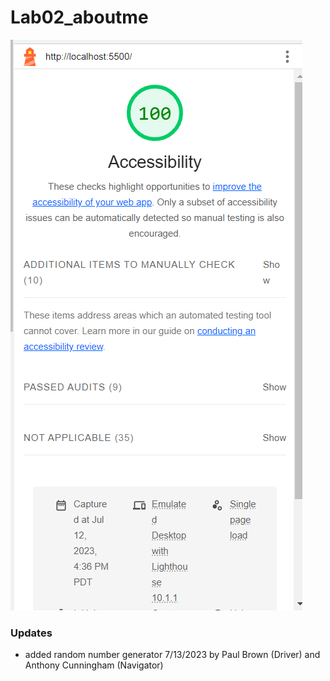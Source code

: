 # Lab02_aboutme

![lighthouse](<les go.png>)

### Updates
- added random number generator 7/13/2023 by Paul Brown (Driver) and Anthony Cunningham (Navigator)